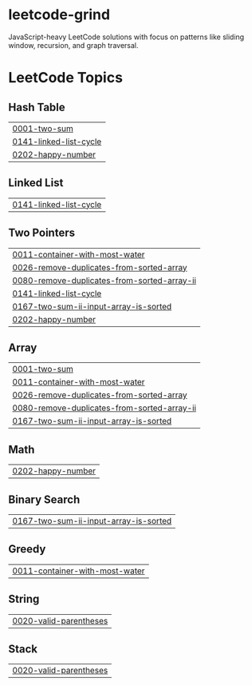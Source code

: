 # leetcode-grind
JavaScript-heavy LeetCode solutions with focus on patterns like sliding window, recursion, and graph traversal.

<!---LeetCode Topics Start-->
# LeetCode Topics
## Hash Table
|  |
| ------- |
| [0001-two-sum](https://github.com/sankalp-ambulkar-au3/leetcode-grind/tree/master/0001-two-sum) |
| [0141-linked-list-cycle](https://github.com/sankalp-ambulkar-au3/leetcode-grind/tree/master/0141-linked-list-cycle) |
| [0202-happy-number](https://github.com/sankalp-ambulkar-au3/leetcode-grind/tree/master/0202-happy-number) |
## Linked List
|  |
| ------- |
| [0141-linked-list-cycle](https://github.com/sankalp-ambulkar-au3/leetcode-grind/tree/master/0141-linked-list-cycle) |
## Two Pointers
|  |
| ------- |
| [0011-container-with-most-water](https://github.com/sankalp-ambulkar-au3/leetcode-grind/tree/master/0011-container-with-most-water) |
| [0026-remove-duplicates-from-sorted-array](https://github.com/sankalp-ambulkar-au3/leetcode-grind/tree/master/0026-remove-duplicates-from-sorted-array) |
| [0080-remove-duplicates-from-sorted-array-ii](https://github.com/sankalp-ambulkar-au3/leetcode-grind/tree/master/0080-remove-duplicates-from-sorted-array-ii) |
| [0141-linked-list-cycle](https://github.com/sankalp-ambulkar-au3/leetcode-grind/tree/master/0141-linked-list-cycle) |
| [0167-two-sum-ii-input-array-is-sorted](https://github.com/sankalp-ambulkar-au3/leetcode-grind/tree/master/0167-two-sum-ii-input-array-is-sorted) |
| [0202-happy-number](https://github.com/sankalp-ambulkar-au3/leetcode-grind/tree/master/0202-happy-number) |
## Array
|  |
| ------- |
| [0001-two-sum](https://github.com/sankalp-ambulkar-au3/leetcode-grind/tree/master/0001-two-sum) |
| [0011-container-with-most-water](https://github.com/sankalp-ambulkar-au3/leetcode-grind/tree/master/0011-container-with-most-water) |
| [0026-remove-duplicates-from-sorted-array](https://github.com/sankalp-ambulkar-au3/leetcode-grind/tree/master/0026-remove-duplicates-from-sorted-array) |
| [0080-remove-duplicates-from-sorted-array-ii](https://github.com/sankalp-ambulkar-au3/leetcode-grind/tree/master/0080-remove-duplicates-from-sorted-array-ii) |
| [0167-two-sum-ii-input-array-is-sorted](https://github.com/sankalp-ambulkar-au3/leetcode-grind/tree/master/0167-two-sum-ii-input-array-is-sorted) |
## Math
|  |
| ------- |
| [0202-happy-number](https://github.com/sankalp-ambulkar-au3/leetcode-grind/tree/master/0202-happy-number) |
## Binary Search
|  |
| ------- |
| [0167-two-sum-ii-input-array-is-sorted](https://github.com/sankalp-ambulkar-au3/leetcode-grind/tree/master/0167-two-sum-ii-input-array-is-sorted) |
## Greedy
|  |
| ------- |
| [0011-container-with-most-water](https://github.com/sankalp-ambulkar-au3/leetcode-grind/tree/master/0011-container-with-most-water) |
## String
|  |
| ------- |
| [0020-valid-parentheses](https://github.com/sankalp-ambulkar-au3/leetcode-grind/tree/master/0020-valid-parentheses) |
## Stack
|  |
| ------- |
| [0020-valid-parentheses](https://github.com/sankalp-ambulkar-au3/leetcode-grind/tree/master/0020-valid-parentheses) |
<!---LeetCode Topics End-->